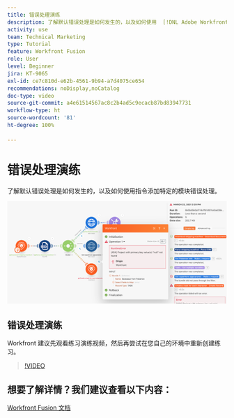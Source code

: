 ```yaml
---
title: 错误处理演练
description: 了解默认错误处理是如何发生的，以及如何使用  [!DNL Adobe Workfront Fusion] 中的指令添加特定的模块错误处理。
activity: use
team: Technical Marketing
type: Tutorial
feature: Workfront Fusion
role: User
level: Beginner
jira: KT-9065
exl-id: ce7c810d-e62b-4561-9b94-a7d4075ce654
recommendations: noDisplay,noCatalog
doc-type: video
source-git-commit: a4e61514567ac8c2b4ad5c9ecacb87bd83947731
workflow-type: ht
source-wordcount: '81'
ht-degree: 100%

---
```


# 错误处理演练

了解默认错误处理是如何发生的，以及如何使用指令添加特定的模块错误处理。

![错误处理场景的图像](assets/troubleshooting-and-error-handling-7.png)

## 错误处理演练

Workfront 建议先观看练习演练视频，然后再尝试在您自己的环境中重新创建练习。

>[!VIDEO](https://video.tv.adobe.com/v/335306/?quality=12&learn=on)

## 想要了解详情？我们建议查看以下内容：

[Workfront Fusion 文档](https://experienceleague.adobe.com/docs/workfront/using/adobe-workfront-fusion/workfront-fusion-2.html?lang=zh-Hans)
